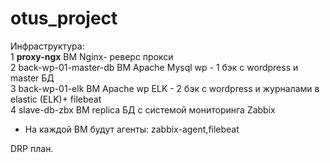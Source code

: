 # otus_project
Инфраструктура:  
1  	**proxy-ngx**  ВМ Nginx- реверс прокси  
2   back-wp-01-master-db   ВМ Apache Mysql wp - 1 бэк с wordpress и master БД  
3   back-wp-01-elk ВМ Apache wp ELK - 2 бэк с wordpress и журналами в elastic (ELK)+ filebeat  
4   slave-db-zbx ВМ replica БД c системой мониторинга Zabbix  

+ На каждой ВМ будут агенты: zabbix-agent,filebeat  

DRP план.
